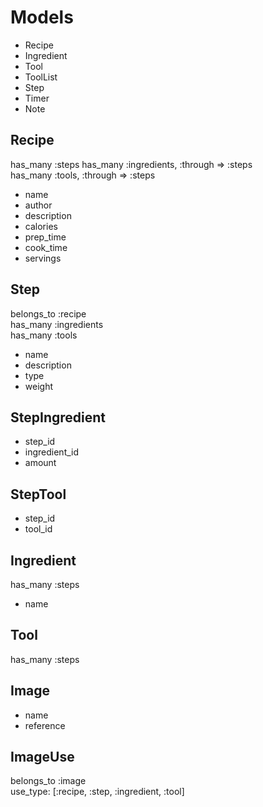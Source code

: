# Models

* Recipe
* Ingredient
* Tool
* ToolList
* Step
* Timer
* Note

## Recipe

has_many :steps
has_many :ingredients, :through => :steps  
has_many :tools, :through => :steps   

* name
* author
* description
* calories
* prep_time
* cook_time
* servings

## Step

belongs_to :recipe  
has_many :ingredients  
has_many :tools  

* name
* description
* type
* weight

## StepIngredient

* step_id
* ingredient_id
* amount

## StepTool

* step_id
* tool_id

## Ingredient

has_many :steps  

* name

## Tool

has_many :steps  

## Image

* name
* reference

## ImageUse

belongs_to :image  
use_type: [:recipe, :step, :ingredient, :tool]
